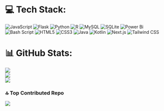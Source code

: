 # 💻 Tech Stack:
![JavaScript](https://img.shields.io/badge/javascript-%23323330.svg?style=plastic&logo=javascript&logoColor=%23F7DF1E) ![Flask](https://img.shields.io/badge/flask-%23000.svg?style=plastic&logo=flask&logoColor=white) ![Python](https://img.shields.io/badge/python-3670A0?style=plastic&logo=python&logoColor=ffdd54) ![R](https://img.shields.io/badge/r-%23276DC3.svg?style=plastic&logo=r&logoColor=white) ![MySQL](https://img.shields.io/badge/mysql-4479A1.svg?style=plastic&logo=mysql&logoColor=white) ![SQLite](https://img.shields.io/badge/sqlite-%2307405e.svg?style=plastic&logo=sqlite&logoColor=white) ![Power Bi](https://img.shields.io/badge/power_bi-F2C811?style=plastic&logo=powerbi&logoColor=black) ![Bash Script](https://img.shields.io/badge/bash_script-%23121011.svg?style=plastic&logo=gnu-bash&logoColor=white) ![HTML5](https://img.shields.io/badge/html5-%23E34F26.svg?style=plastic&logo=html5&logoColor=white) ![CSS3](https://img.shields.io/badge/css3-%231572B6.svg?style=plastic&logo=css3&logoColor=white) ![Java](https://img.shields.io/badge/java-%23ED8B00.svg?style=plastic&logo=java&logoColor=white) ![Kotlin](https://img.shields.io/badge/kotlin-%230095D5.svg?style=plastic&logo=kotlin&logoColor=white) ![Next.js](https://img.shields.io/badge/Next.js-%23000000.svg?style=plastic&logo=next.js&logoColor=white) ![Tailwind CSS](https://img.shields.io/badge/Tailwind_CSS-%2338B2AC.svg?style=plastic&logo=tailwind-css&logoColor=white)

# 📊 GitHub Stats:
![](https://github-readme-stats.vercel.app/api?username=elaxolotl&theme=transparent&hide_border=false&include_all_commits=false&count_private=true)<br/>
![](https://github-readme-streak-stats.herokuapp.com/?user=elaxolotl&theme=transparent&hide_border=false)<br/>
![](https://github-readme-stats.vercel.app/api/top-langs/?username=elaxolotl&theme=transparent&hide_border=false&include_all_commits=false&count_private=true&layout=compact)

### 🔝 Top Contributed Repo
![](https://github-contributor-stats.vercel.app/api?username=elaxolotl&limit=5&theme=transparent&combine_all_yearly_contributions=true)

<!-- Proudly created with GPRM ( https://gprm.itsvg.in ) -->
